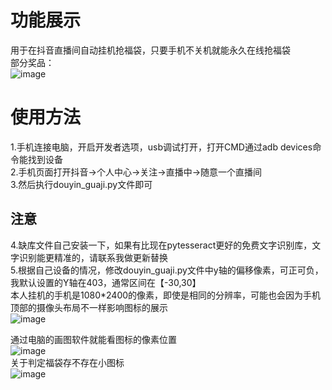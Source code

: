 # 功能展示
用于在抖音直播间自动挂机抢福袋，只要手机不关机就能永久在线抢福袋  
部分奖品：  
![image](https://github.com/user-attachments/assets/09f35598-e239-49ed-9d6a-e5347df5f3db)  
# 使用方法
1.手机连接电脑，开启开发者选项，usb调试打开，打开CMD通过adb devices命令能找到设备  
2.手机页面打开抖音->个人中心->关注->直播中->随意一个直播间  
3.然后执行douyin_guaji.py文件即可  
## 注意
4.缺库文件自己安装一下，如果有比现在pytesseract更好的免费文字识别库，文字识别能更精准的，请联系我做更新替换  
5.根据自己设备的情况，修改douyin_guaji.py文件中y轴的偏移像素，可正可负，我默认设置的Y轴在403，通常区间在【-30,30】  
本人挂机的手机是1080*2400的像素，即使是相同的分辨率，可能也会因为手机顶部的摄像头布局不一样影响图标的展示  
![image](https://github.com/pokemonzlj/douyin_guaji/assets/35096840/127d1cf5-0814-4edf-846e-b9936e1cb108)

通过电脑的画图软件就能看图标的像素位置  
![image](https://github.com/pokemonzlj/douyin_guaji/assets/35096840/bb6ed6fb-84e1-463a-83c7-080c644f212d)  
关于判定福袋存不存在小图标  
![image](https://github.com/user-attachments/assets/f494242b-bd57-4969-bd95-eb4c77d8c39e)


